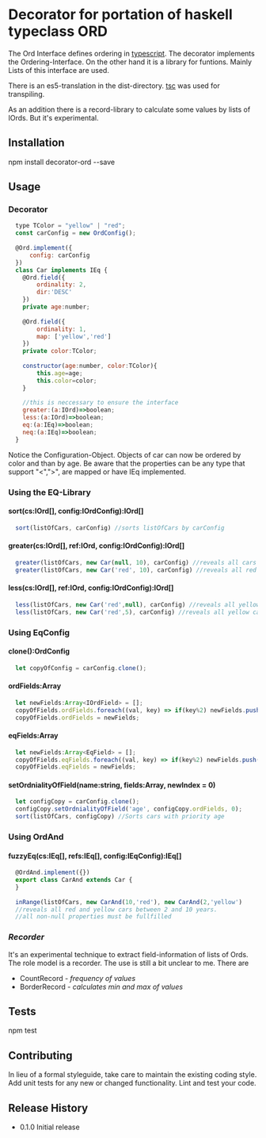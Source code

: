 Decorator for portation of haskell typeclass ORD
================================================

The Ord Interface defines ordering in [typescript](https://www.typescriptlang.org/).
The decorator implements the Ordering-Interface.
On the other hand it is a library for funtions.
Mainly Lists of this interface are used.

There is an es5-translation in the dist-directory.
[tsc](https://www.typescriptlang.org/docs/handbook/compiler-options.html) was used for transpiling.

As an addition there is a record-library to calculate some values by lists of IOrds.
But it's experimental.

## Installation

  npm install decorator-ord --save

## Usage
### Decorator
```javascript
  type TColor = "yellow" | "red";
  const carConfig = new OrdConfig();
  
  @Ord.implement({
      config: carConfig
  })
  class Car implements IEq {
    @Ord.field({
        ordinality: 2,
        dir:'DESC'
    })
    private age:number;
 
    @Ord.field({
        ordinality: 1,
        map: ['yellow','red']
    })
    private color:TColor;
    
    constructor(age:number, color:TColor){
        this.age=age;
        this.color=color;
    }
    
    //this is neccessary to ensure the interface
    greater:(a:IOrd)=>boolean;
    less:(a:IOrd)=>boolean;
    eq:(a:IEq)=>boolean;
    neq:(a:IEq)=>boolean;
  }
```
Notice the Configuration-Object.
Objects of car can now be ordered by color and than by age. 
Be aware that the properties can be any type 
that support "<",">", are mapped or have IEq implemented.

### Using the EQ-Library
#### sort(cs:IOrd[], config:IOrdConfig):IOrd[]
```javascript
  sort(listOfCars, carConfig) //sorts listOfCars by carConfig
```
 
#### greater(cs:IOrd[], ref:IOrd, config:IOrdConfig):IOrd[]
```javascript
  greater(listOfCars, new Car(null, 10), carConfig) //reveals all cars older than 10 years 
  greater(listOfCars, new Car('red', 10), carConfig) //reveals all red cars older than 10 years 
```
 
#### less(cs:IOrd[], ref:IOrd, config:IOrdConfig):IOrd[]
```javascript
  less(listOfCars, new Car('red',null), carConfig) //reveals all yellow cars 
  less(listOfCars, new Car('red',5), carConfig) //reveals all yellow cars younger than 5 
```
 
### Using EqConfig
#### clone():OrdConfig 
```javascript
  let copyOfConfig = carConfig.clone(); 
```

#### ordFields:Array<IOrdField>
```javascript
  let newFields:Array<IOrdField> = [];
  copyOfFields.ordFields.foreach((val, key) => if(key%2) newFields.push(val));
  copyOfFields.ordFields = newFields;
```

#### eqFields:Array<EqField>
```javascript
  let newFields:Array<EqField> = [];
  copyOfFields.eqFields.foreach((val, key) => if(key%2) newFields.push(val));
  copyOfFields.eqFields = newFields;
```
 
#### setOrdnialityOfField(name:string, fields:Array<IField>, newIndex = 0)
```javascript
  let configCopy = carConfig.clone();
  configCopy.setOrdnialityOfField('age', configCopy.ordFields, 0);
  sort(listOfCars, configCopy) //Sorts cars with priority age
```

### Using OrdAnd
#### fuzzyEq(cs:IEq[], refs:IEq[], config:IEqConfig):IEq[]
```javascript
  @OrdAnd.implement({})
  export class CarAnd extends Car {
  }
  
  inRange(listOfCars, new CarAnd(10,'red'), new CarAnd(2,'yellow') 
  //reveals all red and yellow cars between 2 and 10 years.
  //all non-null properties must be fullfilled
```

### _Recorder_
It's an experimental technique to extract field-information of lists of Ords.
The role model is a recorder. The use is still a bit unclear to me.
There are

*  CountRecord - _frequency of values_
*  BorderRecord - _calculates min and max of values_

## Tests

  npm test

## Contributing

In lieu of a formal styleguide, take care to maintain the existing coding style.
Add unit tests for any new or changed functionality. Lint and test your code.

## Release History

* 0.1.0 Initial release
